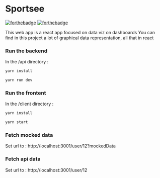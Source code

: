 # Sportsee
[![forthebadge](https://forthebadge.com/images/badges/made-with-typescript.svg)](https://forthebadge.com) [![forthebadge](https://forthebadge.com/images/badges/uses-js.svg)](https://forthebadge.com)


This web app is a react app focused on data viz on dashboards
You can find in this project a lot of graphical data representation, all that in react

### Run the backend
In the /api directory : 
```bash
yarn install
```
```bash
yarn run dev
```

### Run the frontent
In the /client directory : 
```bash
yarn install
```
```bash
yarn start
```

### Fetch mocked data 
Set url to : http://localhost:3001/user/12?mockedData

### Fetch api data 
Set url to : http://localhost:3001/user/12
